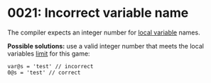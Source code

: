 # 0021: Incorrect variable name

The compiler expects an integer number for [local variable](../../coding/variables.md#local-variables) names.

**Possible solutions:** use a valid integer number that meets the local variables [limit](../../scm-documentation/gta-limits.md) for this game:

```
var@s = 'test' // incorrect
0@s = 'test' // correct
```
